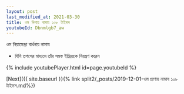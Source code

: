 ```yaml
---
layout: post
last_modified_at: 2021-03-30
title: ওম দিশায় নামায ১০৮ টাইমস
youtubeId: Dbnmlgb7_aw
---
```

 
 
 ওম নিয়ামেন্দ্রা বার্ধনায় নামায  
 
 -  যিনি তপসের মাধ্যমে তাঁর সমস্ত ইন্দ্রিয়কে নিয়ন্ত্রণ করেন 
 
  
 
  
 
 
 
 
 
 


{% include youtubePlayer.html id=page.youtubeId %}
 
[Next]({{ site.baseurl }}{% link  split2/_posts/2019-12-01-ওম প্রাণায় নামায ১০৮ টাইমস.md%})
 
